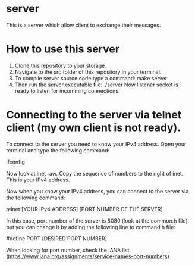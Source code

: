# server
This is a server which allow client to exchange their messages.

# How to use this server
1. Clone this repository to your storage.
2. Navigate to the src folder of this repository in your terminal.
3. To compile server source code type a command:
make server
4. Then run the server executable file:
   ./server
Now listener socket is ready to listen for incomming connections.

# Connecting to the server via telnet client (my own client is not ready).
To connect to the server you need to know your IPv4 address.
Open your terminal and type the following command:

ifconfig

Now look at inet raw.
Copy the sequence of numbers to the right of inet.
This is your IPv4 address.

Now when you know your IPv4 address, you can connect to the server via the following command:

telnet [YOUR IPv4 ADDRESS] [PORT NUMBER OF THE SERVER]

In this case, port number of the server is 8080 (look at the common.h file),
but you can change it by adding the following line to command.h file:

#define PORT [DESIRED PORT NUMBER]

When looking for port number, check the IANA list.(https://www.iana.org/assignments/service-names-port-numbers)

